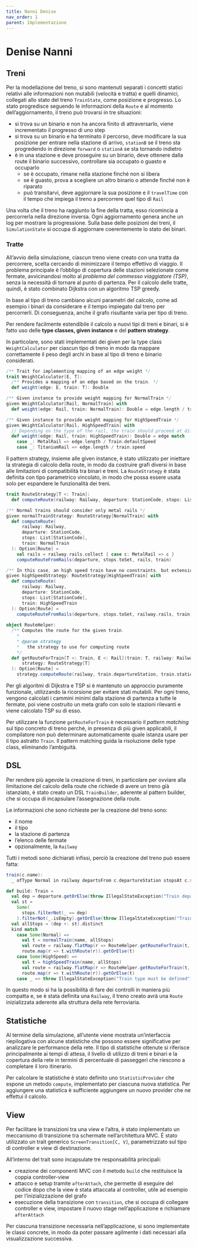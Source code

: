 ```yaml
---
title: Nanni Denise
nav_order: 1
parent: Implementazione
---
```

# Denise Nanni

## Treni

Per la modellazione del treno, si sono mantenuti separati i concetti statici relativi alle informazioni non mutabili (velocità e tratta) e quelli dinamici, collegati allo stato del treno `TrainState`, come posizione e progresso. Lo stato progredisce seguendo le informazioni della `Route` e al momento dell’aggiornamento, il treno può trovarsi in tre situazioni:

- si trova su un binario e non ha ancora finito di attraversarlo, viene incrementato il progresso di uno step
- si trova su un binario e ha terminato il percorso, deve modificare la sua posizione per entrare nella stazione di arrivo, `stationB` se il treno sta progredendo in direzione `forward` o `stationA` se sta tornando indietro
- è in una stazione e deve proseguire su un binario, deve ottenere dalla route il binario successivo, controllare sia occupato o guasto e occuparlo
    - se è occupato, rimane nella stazione finché non si libera
    - se è guasto, prova a scegliere un altro binario o attende finché non è riparato
    - può transitarvi, deve aggiornare la sua posizione e il `travelTime` con il tempo che impiega il treno a percorrere quel tipo di `Rail`

Una volta che il treno ha raggiunto la fine della tratta, esso ricomincia a percorrerla nella direzione inversa. Ogni aggiornamento genera anche un log per mostrare la progressione. Sulla base delle posizioni dei treni, il `SimulationState` si occupa di aggiornare coerentemente lo stato dei binari.

### Tratte

All’avvio della simulazione, ciascun treno viene creato con una tratta da percorrere, scelta cercando di minimizzare il tempo effettivo di viaggio. Il problema principale è l’obbligo di copertura delle stazioni selezionate come fermate, avvicinandosi molto al *problema del commesso viaggiatore (TSP)*, senza la necessità di tornare al punto di partenza. Per il calcolo delle tratte, quindi, è stato combinato Dijkstra con un algoritmo TSP greedy.

In base al tipo di treno cambiano alcuni parametri del calcolo, come ad esempio i binari da considerare e il tempo impiegato dal treno per percorrerli. Di conseguenza, anche il grafo risultante varia per tipo di treno. 

Per rendere facilmente estendibile il calcolo a nuovi tipi di treni e binari, si è fatto uso delle **type classes, given instance** e del **pattern strategy**.

In particolare, sono stati implementati dei given per la type class `WeightCalculator` per ciascun tipo di treno in modo da mappare correttamente il peso degli archi in base al tipo di treno e binario considerati.

```scala
/** Trait for implementing mapping of an edge weight */
trait WeightCalculator[E, T]:
  /** Provides a mapping of an edge based on the train. */
  def weight(edge: E, train: T): Double

/** Given instance to provide weight mapping for NormalTrain */
given WeightCalculator[Rail, NormalTrain] with
  def weight(edge: Rail, train: NormalTrain): Double = edge.length / train.speed

/** Given instance to provide weight mapping for HighSpeedTrain */
given WeightCalculator[Rail, HighSpeedTrain] with
  // Depending on the type of the rail, the train should proceed at different speeds
  def weight(edge: Rail, train: HighSpeedTrain): Double = edge match
    case _: MetalRail => edge.length / Train.defaultSpeed
    case _: TitaniumRail => edge.length / train.speed
```

Il pattern strategy, insieme alle given instance, è stato utilizzato per iniettare la strategia di calcolo della route, in modo da costruire grafi diversi in base alle limitazioni di compatibilità tra binari e treni. La `RouteStrategy` è stata definita con tipo parametrico vincolato, in modo che possa essere usata solo per espandere le funzionalità dei treni.

```scala
trait RouteStrategy[T <: Train]:
  def computeRoute(railway: Railway, departure: StationCode, stops: List[StationCode], train: T): Option[Route]

/** Normal trains should consider only metal rails */
given normalTrainStrategy: RouteStrategy[NormalTrain] with
  def computeRoute(
      railway: Railway,
      departure: StationCode,
      stops: List[StationCode],
      train: NormalTrain
  ): Option[Route] =
    val rails = railway.rails.collect { case c: MetalRail => c }
    computeRouteFromRails(departure, stops.toSet, rails, train)

/** In this case, an high speed train have no constraints, but extensions are made easy */
given highSpeedStrategy: RouteStrategy[HighSpeedTrain] with
  def computeRoute(
      railway: Railway,
      departure: StationCode,
      stops: List[StationCode],
      train: HighSpeedTrain
  ): Option[Route] =
    computeRouteFromRails(departure, stops.toSet, railway.rails, train)
    
object RouteHelper:
  /** Computes the route for the given train.
    *
    * @param strategy
    *   the strategy to use for computing route
    */
  def getRouteForTrain[T <: Train, E <: Rail](train: T, railway: Railway)(using
      strategy: RouteStrategy[T]
  ): Option[Route] =
    strategy.computeRoute(railway, train.departureStation, train.stations, train)

```

Per gli algoritmi di Dijkstra e TSP si è mantenuto un approccio puramente funzionale, utilizzando la ricorsione per evitare stati mutabili. Per ogni treno, vengono calcolati i cammini minimi dalla stazione di partenza a tutte le fermate, poi viene costruito un meta grafo con solo le stazioni rilevanti e viene calcolato TSP su di esso. 

Per utilizzare la funzione `getRouteForTrain` è necessario il *pattern matching* sul tipo concreto di treno perché, in presenza di più given applicabili, il compilatore non può determinare automaticamente quale istanza usare per il tipo astratto `Train`. Il pattern matching guida la risoluzione delle type class, eliminando l’ambiguità.

## DSL

Per rendere più agevole la creazione di treni, in particolare per ovviare alla limitazione del calcolo della route che richiede di avere un treno già istanziato, è stato creato un DSL `TrainBuilder`, aderente al pattern builder, che si occupa di incapsulare l’assegnazione della route. 

Le informazioni che sono richieste per la creazione del treno sono: 

- il nome
- il tipo
- la stazione di partenza
- l’elenco delle fermate
- opzionalmente, la `Railway`

Tutti i metodi sono dichiarati infissi, perciò la creazione del treno può essere fatta:

```scala
train(c.name):
  _ ofType Normal in railway departsFrom c.departureStation stopsAt c.stops
```

```scala
def build: Train =
  val dep = departure.getOrElse(throw IllegalStateException("Train departure is required"))
  val st =
    Some(
      stops.filterNot(_ == dep)
    ).filterNot(_.isEmpty).getOrElse(throw IllegalStateException("Train must have at least one stop"))
  val allStops = (dep +: st).distinct
  kind match
    case Some(Normal) =>
      val t = normalTrain(name, allStops)
      val route = railway.flatMap(r => RouteHelper.getRouteForTrain(t, r))
      route.map(r => t.withRoute(r)).getOrElse(t)
    case Some(HighSpeed) =>
      val t = highSpeedTrain(name, allStops)
      val route = railway.flatMap(r => RouteHelper.getRouteForTrain(t, r))
      route.map(r => t.withRoute(r)).getOrElse(t)
    case _ => throw IllegalStateException("Train type must be defined")
```

In questo modo si ha la possibilità di fare dei controlli in maniera più compatta e, se è stata definita una `Railway`, il treno creato avrà una `Route` inizializzata aderente alla struttura della rete ferroviaria.

## Statistiche

Al termine della simulazione, all’utente viene mostrata un’interfaccia riepilogativa con alcune statistiche che possono essere significative per analizzare le performance della rete. Il tipo di statistiche ottenute si riferisce principalmente ai tempi di attesa, il livello di utilizzo di treni e binari e la copertura della rete in termini di percentuale di passeggeri che riescono a completare il loro itinerario.

Per calcolare le statistiche è stato definito uno `StatisticProvider` che espone un metodo `compute`, implementato per ciascuna nuova statistica. Per aggiungere una statistica è sufficiente aggiungere un nuovo provider che ne effettui il calcolo. 

## View

Per facilitare le transizioni tra una view e l’altra, è stato implementato un meccanismo di transizione tra schermate nell’architettura MVC. È stato utilizzato un trait generico `ScreenTransition[C, V]`, parametrizzato sul tipo di controller e view di destinazione.

All’interno del trait sono incapsulate tre responsabilità principali:

- creazione dei componenti MVC con il metodo `build` che restituisce la coppia controller-view
- attacco e setup tramite `afterAttach`, che permette di eseguire del codice dopo che la view è stata attaccata al controller, utile ad esempio per l’inizializzazione del grafo
- esecuzione della transizione con `transition`, che si occupa di collegare controller e view, impostare il nuovo stage nell’applicazione e richiamare `afterAttach`

Per ciascuna transizione necessaria nell’applicazione, si sono implementate le classi concrete, in modo da poter passare agilmente i dati necessari alla visualizzazione successiva. 
